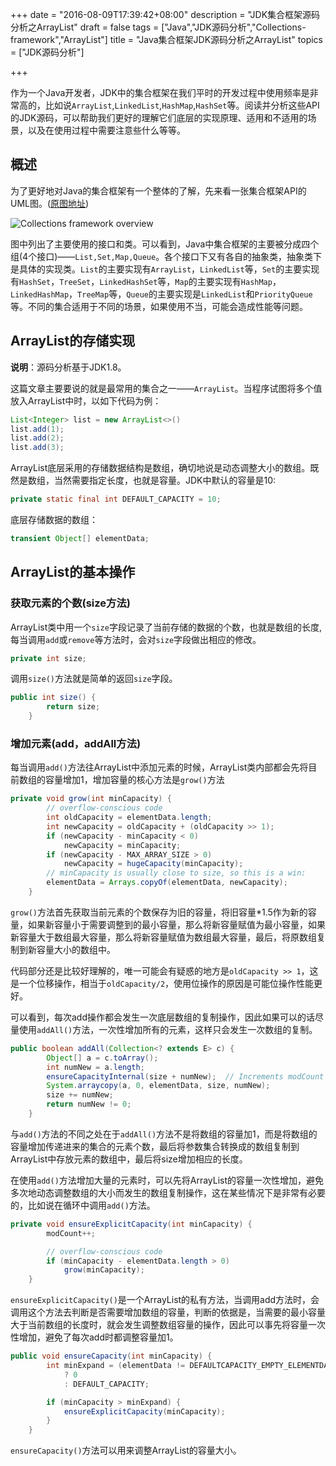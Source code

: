+++
date = "2016-08-09T17:39:42+08:00"
description = "JDK集合框架源码分析之ArrayList"
draft = false
tags = ["Java","JDK源码分析","Collections-framework","ArrayList"]
title = "Java集合框架JDK源码分析之ArrayList"
topics = ["JDK源码分析"]

+++

作为一个Java开发者，JDK中的集合框架在我们平时的开发过程中使用频率是非常高的，比如说``ArrayList``,``LinkedList``,``HashMap``,``HashSet``等。阅读并分析这些API的JDK源码，可以帮助我们更好的理解它们底层的实现原理、适用和不适用的场景，以及在使用过程中需要注意些什么等等。<!--more-->

## 概述

为了更好地对Java的集合框架有一个整体的了解，先来看一张集合框架API的UML图。([原图地址](http://www.codejava.net/java-core/collections/overview-of-java-collections-framework-api-uml-diagram))

![Collections framework overview](http://7xsskq.com1.z0.glb.clouddn.com/blog/collections-framework-overview/collections-framework-overview.png "Collections framework overview")

图中列出了主要使用的接口和类。可以看到，Java中集合框架的主要被分成四个组(4个接口)——``List,Set,Map,Queue``。各个接口下又有各自的抽象类，抽象类下是具体的实现类。``List``的主要实现有``ArrayList``，``LinkedList``等，``Set``的主要实现有``HashSet``，``TreeSet``，``LinkedHashSet``等，``Map``的主要实现有``HashMap``，``LinkedHashMap``，``TreeMap``等，``Queue``的主要实现是``LinkedList``和``PriorityQueue``等。不同的集合适用于不同的场景，如果使用不当，可能会造成性能等问题。

## ArrayList的存储实现

**说明**：源码分析基于JDK1.8。

这篇文章主要要说的就是最常用的集合之一——``ArrayList``。当程序试图将多个值放入ArrayList中时，以如下代码为例：

```java
List<Integer> list = new ArrayList<>()
list.add(1);
list.add(2);
list.add(3);
```

ArrayList底层采用的存储数据结构是数组，确切地说是动态调整大小的数组。既然是数组，当然需要指定长度，也就是容量。JDK中默认的容量是10:

```java
private static final int DEFAULT_CAPACITY = 10;
```

底层存储数据的数组：

```java
transient Object[] elementData;
```

## ArrayList的基本操作

### 获取元素的个数(size方法)

ArrayList类中用一个``size``字段记录了当前存储的数据的个数，也就是数组的长度,每当调用``add``或``remove``等方法时，会对``size``字段做出相应的修改。

```java
private int size;
```

调用``size()``方法就是简单的返回``size``字段。

```java
public int size() {
        return size;
    }
```

### 增加元素(add，addAll方法)

每当调用``add()``方法往ArrayList中添加元素的时候，ArrayList类内部都会先将目前数组的容量增加1，增加容量的核心方法是``grow()``方法

```java
private void grow(int minCapacity) {
        // overflow-conscious code
        int oldCapacity = elementData.length;
        int newCapacity = oldCapacity + (oldCapacity >> 1);
        if (newCapacity - minCapacity < 0)
            newCapacity = minCapacity;
        if (newCapacity - MAX_ARRAY_SIZE > 0)
            newCapacity = hugeCapacity(minCapacity);
        // minCapacity is usually close to size, so this is a win:
        elementData = Arrays.copyOf(elementData, newCapacity);
    }
```

``grow()``方法首先获取当前元素的个数保存为旧的容量，将旧容量*1.5作为新的容量，如果新容量小于需要调整到的最小容量，那么将新容量赋值为最小容量，如果新容量大于数组最大容量，那么将新容量赋值为数组最大容量，最后，将原数组复制到新容量大小的数组中。

代码部分还是比较好理解的，唯一可能会有疑惑的地方是``oldCapacity >> 1``，这是一个位移操作，相当于``oldCapacity/2``，使用位操作的原因是可能位操作性能更好。

可以看到，每次add操作都会发生一次底层数组的复制操作，因此如果可以的话尽量使用``addAll()``方法，一次性增加所有的元素，这样只会发生一次数组的复制。

```java
public boolean addAll(Collection<? extends E> c) {
        Object[] a = c.toArray();
        int numNew = a.length;
        ensureCapacityInternal(size + numNew);  // Increments modCount
        System.arraycopy(a, 0, elementData, size, numNew);
        size += numNew;
        return numNew != 0;
    }
```

与``add()``方法的不同之处在于``addAll()``方法不是将数组的容量加1，而是将数组的容量增加传递进来的集合的元素个数，最后将参数集合转换成的数组复制到ArrayList中存放元素的数组中，最后将size增加相应的长度。

在使用``add()``方法增加大量的元素时，可以先将ArrayList的容量一次性增加，避免多次地动态调整数组的大小而发生的数组复制操作，这在某些情况下是非常有必要的，比如说在循环中调用``add()``方法。

```java
private void ensureExplicitCapacity(int minCapacity) {
        modCount++;

        // overflow-conscious code
        if (minCapacity - elementData.length > 0)
            grow(minCapacity);
    }
```

``ensureExplicitCapacity()``是一个ArrayList的私有方法，当调用add方法时，会调用这个方法去判断是否需要增加数组的容量，判断的依据是，当需要的最小容量大于当前数组的长度时，就会发生调整数组容量的操作，因此可以事先将容量一次性增加，避免了每次add时都调整容量加1。

```java
public void ensureCapacity(int minCapacity) {
        int minExpand = (elementData != DEFAULTCAPACITY_EMPTY_ELEMENTDATA)
            ? 0
            : DEFAULT_CAPACITY;

        if (minCapacity > minExpand) {
            ensureExplicitCapacity(minCapacity);
        }
    }
```

``ensureCapacity()``方法可以用来调整ArrayList的容量大小。

